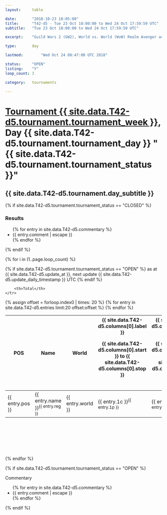 ```yaml
---
layout: 	table

date: 		"2018-10-23 18:05:00"
title: 		"T42-d5 - Tue 23 Oct 18:00:00 to Wed 24 Oct 17:59:59 UTC"
subtitle: 	"Tue 23 Oct 18:00:00 to Wed 24 Oct 17:59:59 UTC"

excerpt:    "Guild Wars 2 (GW2), World vs. World (WvW) Realm Avenger achivement Tournament. \"Every Kill Counts\""

type:       day

lastmod: 		"Wed Oct 24 08:47:00 UTC 2018"

status:     "OPEN"
listing:    "Y"
loop_count: 3

category: 	tournaments

---
```

<div class="table_header">
    <h1><a href="{{ site.data.T42-d5.tournament.week_url }}">Tournament {{ site.data.T42-d5.tournament.tournament_week }}</a>, Day {{ site.data.T42-d5.tournament.tournament_day }} "{{ site.data.T42-d5.tournament.tournament_status }}"</h1>
    <h2>{{ site.data.T42-d5.tournament.day_subtitle }}</h2> 
</div>

{% if site.data.T42-d5.tournament.tournament_status == "CLOSED" %} 
<div class="commentary">
  <h3>Results</h3>
  <ul>
    {% for entry in site.data.T42-d5.commentary %}
    <li class="commentary_list">{{ entry.comment | escape }}</li>
    {% endfor %}
  </ul>
</div>
{% endif %}


{% for i in (1..page.loop_count) %}

{% if site.data.T42-d5.tournament.tournament_status == "OPEN" %} 
<span class="table_nextupdate">as at {{ site.data.T42-d5.update_at }}, next update {{ site.data.T42-d5.update_daily_timestamp }} UTC</span> 
{% endif %}

<table class="day_table">
  <colgroup>
    <col style="width:18px">
    <col style="width:55px">
    <col style="width:55px">
    <col style="width:12px">
    <col style="width:12px">
    <col style="width:12px">
    <col style="width:12px">
    <col style="width:12px">
    <col style="width:12px">
    <col style="width:12px">
    <col style="width:12px">
    <col style="width:12px">
    <col style="width:12px">
    <col style="width:12px">
    <col style="width:12px">
    <col style="width:12px">
    <col style="width:12px">
    <col style="width:12px">
    <col style="width:12px">
    <col style="width:12px">
    <col style="width:12px">
    <col style="width:12px">
    <col style="width:12px">
    <col style="width:12px">
    <col style="width:12px">
    <col style="width:12px">
    <col style="width:12px">
    <col style="width:18px">
  </colgroup>  
  <thead>
    <tr>
        <th>POS</th>
        <th class="AlignLeft">Name</th>
        <th class="AlignLeft">World</th>

<th><div class="label">{{ site.data.T42-d5.columns[0].label }}<p class="onhover">{{ site.data.T42-d5.columns[0].start }} to {{ site.data.T42-d5.columns[0].stop }}</p></div>​</th>
<th><div class="label">{{ site.data.T42-d5.columns[1].label }}<p class="onhover">{{ site.data.T42-d5.columns[1].start }} to {{ site.data.T42-d5.columns[1].stop }}</p></div>​</th>
<th><div class="label">{{ site.data.T42-d5.columns[2].label }}<p class="onhover">{{ site.data.T42-d5.columns[2].start }} to {{ site.data.T42-d5.columns[2].stop }}</p></div>​</th>
<th><div class="label">{{ site.data.T42-d5.columns[3].label }}<p class="onhover">{{ site.data.T42-d5.columns[3].start }} to {{ site.data.T42-d5.columns[3].stop }}</p></div>​</th>
<th><div class="label">{{ site.data.T42-d5.columns[4].label }}<p class="onhover">{{ site.data.T42-d5.columns[4].start }} to {{ site.data.T42-d5.columns[4].stop }}</p></div>​</th>
<th><div class="label">{{ site.data.T42-d5.columns[5].label }}<p class="onhover">{{ site.data.T42-d5.columns[5].start }} to {{ site.data.T42-d5.columns[5].stop }}</p></div>​</th>
<th><div class="label">{{ site.data.T42-d5.columns[6].label }}<p class="onhover">{{ site.data.T42-d5.columns[6].start }} to {{ site.data.T42-d5.columns[6].stop }}</p></div>​</th>
<th><div class="label">{{ site.data.T42-d5.columns[7].label }}<p class="onhover">{{ site.data.T42-d5.columns[7].start }} to {{ site.data.T42-d5.columns[7].stop }}</p></div>​</th>
<th><div class="label">{{ site.data.T42-d5.columns[8].label }}<p class="onhover">{{ site.data.T42-d5.columns[8].start }} to {{ site.data.T42-d5.columns[8].stop }}</p></div>​</th>
<th><div class="label">{{ site.data.T42-d5.columns[9].label }}<p class="onhover">{{ site.data.T42-d5.columns[9].start }} to {{ site.data.T42-d5.columns[9].stop }}</p></div>​</th>
<th><div class="label">{{ site.data.T42-d5.columns[10].label }}<p class="onhover">{{ site.data.T42-d5.columns[10].start }} to {{ site.data.T42-d5.columns[10].stop }}</p></div>​</th>

<th><div class="label">{{ site.data.T42-d5.columns[11].label }}<p class="onhover">{{ site.data.T42-d5.columns[11].start }} to {{ site.data.T42-d5.columns[11].stop }}</p></div>​</th>
<th><div class="label">{{ site.data.T42-d5.columns[12].label }}<p class="onhover">{{ site.data.T42-d5.columns[12].start }} to {{ site.data.T42-d5.columns[12].stop }}</p></div>​</th>
<th><div class="label">{{ site.data.T42-d5.columns[13].label }}<p class="onhover">{{ site.data.T42-d5.columns[13].start }} to {{ site.data.T42-d5.columns[13].stop }}</p></div>​</th>
<th><div class="label">{{ site.data.T42-d5.columns[14].label }}<p class="onhover">{{ site.data.T42-d5.columns[14].start }} to {{ site.data.T42-d5.columns[14].stop }}</p></div>​</th>
<th><div class="label">{{ site.data.T42-d5.columns[15].label }}<p class="onhover">{{ site.data.T42-d5.columns[15].start }} to {{ site.data.T42-d5.columns[15].stop }}</p></div>​</th>
<th><div class="label">{{ site.data.T42-d5.columns[16].label }}<p class="onhover">{{ site.data.T42-d5.columns[16].start }} to {{ site.data.T42-d5.columns[16].stop }}</p></div>​</th>
<th><div class="label">{{ site.data.T42-d5.columns[17].label }}<p class="onhover">{{ site.data.T42-d5.columns[17].start }} to {{ site.data.T42-d5.columns[17].stop }}</p></div>​</th>
<th><div class="label">{{ site.data.T42-d5.columns[18].label }}<p class="onhover">{{ site.data.T42-d5.columns[18].start }} to {{ site.data.T42-d5.columns[18].stop }}</p></div>​</th>
<th><div class="label">{{ site.data.T42-d5.columns[19].label }}<p class="onhover">{{ site.data.T42-d5.columns[19].start }} to {{ site.data.T42-d5.columns[19].stop }}</p></div>​</th>
<th><div class="label">{{ site.data.T42-d5.columns[20].label }}<p class="onhover">{{ site.data.T42-d5.columns[20].start }} to {{ site.data.T42-d5.columns[20].stop }}</p></div>​</th>

<th><div class="label">{{ site.data.T42-d5.columns[21].label }}<p class="onhover">{{ site.data.T42-d5.columns[21].start }} to {{ site.data.T42-d5.columns[21].stop }}</p></div>​</th>
<th><div class="label">{{ site.data.T42-d5.columns[22].label }}<p class="onhover">{{ site.data.T42-d5.columns[22].start }} to {{ site.data.T42-d5.columns[22].stop }}</p></div>​</th>
<th><div class="label">{{ site.data.T42-d5.columns[23].label }}<p class="onhover">{{ site.data.T42-d5.columns[23].start }} to {{ site.data.T42-d5.columns[23].stop }}</p></div>​</th>

        <th>Total</th>
    </tr>
  </thead>
  {% assign offset = forloop.index0 | times: 20 %}
<tbody>
{% for entry in site.data.T42-d5.entries limit:20 offset:offset %}
  <tr>
    <td class="pl{{ entry.pos }}">{{ entry.pos }}</td>
    <td class="AlignLeft">{{ entry.name }}<sup>{{ entry.reg }}</sup></td>
    <td class="AlignLeft">{{ entry.world }}</td>
    <td class="pl{{ entry.1p }}">{{ entry.1c }}<sup>{{ entry.1p }}</sup></td>
    <td class="pl{{ entry.2p }}">{{ entry.2c }}<sup>{{ entry.2p }}</sup></td>
    <td class="pl{{ entry.3p }}">{{ entry.3c }}<sup>{{ entry.3p }}</sup></td>
    <td class="pl{{ entry.4p }}">{{ entry.4c }}<sup>{{ entry.4p }}</sup></td>
    <td class="pl{{ entry.5p }}">{{ entry.5c }}<sup>{{ entry.5p }}</sup></td>
    <td class="pl{{ entry.6p }}">{{ entry.6c }}<sup>{{ entry.6p }}</sup></td>
    <td class="pl{{ entry.7p }}">{{ entry.7c }}<sup>{{ entry.7p }}</sup></td>
    <td class="pl{{ entry.8p }}">{{ entry.8c }}<sup>{{ entry.8p }}</sup></td>
    <td class="pl{{ entry.9p }}">{{ entry.9c }}<sup>{{ entry.9p }}</sup></td>
    <td class="pl{{ entry.10p }}">{{ entry.10c }}<sup>{{ entry.10p }}</sup></td>
    <td class="pl{{ entry.11p }}">{{ entry.11c }}<sup>{{ entry.11p }}</sup></td>
    <td class="pl{{ entry.12p }}">{{ entry.12c }}<sup>{{ entry.12p }}</sup></td>
    <td class="pl{{ entry.13p }}">{{ entry.13c }}<sup>{{ entry.13p }}</sup></td>
    <td class="pl{{ entry.14p }}">{{ entry.14c }}<sup>{{ entry.14p }}</sup></td>
    <td class="pl{{ entry.15p }}">{{ entry.15c }}<sup>{{ entry.15p }}</sup></td>
    <td class="pl{{ entry.16p }}">{{ entry.16c }}<sup>{{ entry.16p }}</sup></td>
    <td class="pl{{ entry.17p }}">{{ entry.17c }}<sup>{{ entry.17p }}</sup></td>
    <td class="pl{{ entry.18p }}">{{ entry.18c }}<sup>{{ entry.18p }}</sup></td>
    <td class="pl{{ entry.19p }}">{{ entry.19c }}<sup>{{ entry.19p }}</sup></td>
    <td class="pl{{ entry.20p }}">{{ entry.20c }}<sup>{{ entry.20p }}</sup></td>
    <td class="pl{{ entry.21p }}">{{ entry.21c }}<sup>{{ entry.21p }}</sup></td>
    <td class="pl{{ entry.22p }}">{{ entry.22c }}<sup>{{ entry.22p }}</sup></td>
    <td class="pl{{ entry.23p }}">{{ entry.23c }}<sup>{{ entry.23p }}</sup></td>
    <td class="pl{{ entry.24p }}">{{ entry.24c }}<sup>{{ entry.24p }}</sup></td>
    <td>{{ entry.total }}</td>
  </tr>
{% endfor %}  
</tbody>
</table>
<div class="leaderboard">
  <script async src="//pagead2.googlesyndication.com/pagead/js/adsbygoogle.js"></script>
  <!-- 728x90 -->
  <ins class="adsbygoogle"
       style="display:inline-block;width:728px;height:90px"
       data-ad-client="ca-pub-3274917281288240"
       data-ad-slot="3870538733"></ins>
  <script>
  (adsbygoogle = window.adsbygoogle || []).push({});
  </script>    
</div>
<br />
{% endfor %}

{% if site.data.T42-d5.tournament.tournament_status == "OPEN" %} 
<div class="commentary">
  <span class="commentary_title">Commentary</span>
  <ul>
    {% for entry in site.data.T42-d5.commentary %}
    <li class="commentary_list">{{ entry.comment | escape }}</li>
    {% endfor %}
  </ul>
</div>
{% endif %}


